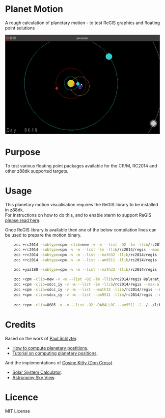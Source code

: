 # Planet Motion

A rough calculation of planetary motion - to test ReGIS graphics and floating point solutions

[![Geocentric Planetary Motion](https://github.com/feilipu/planet-motion/blob/master/doc/planets.png)](https://youtu.be/9HGfSPHtk7Y "Planetary motion - ReGIS & RC2014 APU Module")

# Purpose

To test various floating point packages available for the CP/M, RC2014 and other z88dk supported targets.

# Usage

This planetary motion visualisation requires the ReGIS library to be installed in z88dk.<br>
For instructions on how to do this, and to enable xterm to support ReGIS [please read here](https://github.com/feilipu/z88dk-libraries/tree/master/regis).

Once ReGIS library is available then one of the below compilation lines can be used to prepare the motion binary.

```sh
    zcc +rc2014 -subtype=cpm -clib=new -v -m --list -O2 -lm -llib/rc2014/regis @planet_motion.lst -o motion_new -create-app
    zcc +rc2014 -subtype=cpm -v -m --list -lm -llib/rc2014/regis --max-allocs-per-node100000 @planet_motion.lst -o motion_48 -create-app
    zcc +rc2014 -subtype=cpm -v -m --list --math32 -llib/rc2014/regis --max-allocs-per-node100000 @planet_motion.lst -o motion_32 -create-app
    zcc +rc2014 -subtype=cpm -v -m --list --am9511 -llib/rc2014/regis --max-allocs-per-node100000 @planet_motion.lst -o motion_apu -create-app
```

```sh
    zcc +yaz180 -subtype=cpm -v -m --list --math32 -llib/rc2014/regis --max-allocs-per-node100000 @planet_motion.lst -o motion_32 -create-app
```

```sh
    zcc +cpm -clib=new -v -m --list -O2 -lm -llib/rc2014/regis @planet_motion.lst -o motion_new -create-app
    zcc +cpm -clib=sdcc_iy -v -m --list -lm -llib/rc2014/regis --max-allocs-per-node100000 @planet_motion.lst -o motion_48 -create-app
    zcc +cpm -clib=sdcc_iy -v -m --list --math32 -llib/rc2014/regis --max-allocs-per-node100000 @planet_motion.lst -o motion_32 -create-app
    zcc +cpm -clib=sdcc_iy -v -m --list --am9511 -llib/rc2014/regis --max-allocs-per-node100000 @planet_motion.lst -o motion_apu -create-app

    zcc +cpm -clib=8085 -v -m --list -O2 -DAMALLOC --am9511 -l../../libsrc/_DEVELOPMENT/lib/sccz80/lib/cpm/regis_8085 @planet_motion.lst -o motion85 -create-app
```


# Credits

Based on the work of [Paul Schlyter](http://www.stjarnhimlen.se/english.php).

 - [How to compute planetary postitions](http://www.stjarnhimlen.se/comp/ppcomp.html).
 - [Tutorial on computing planetary positions](http://www.stjarnhimlen.se/comp/tutorial.html).

And the implementations of [Cosine Kitty (Don Cross)](http://cosinekitty.com/)

 - [Solar System Calculator](https://cosinekitty.com/solar_system.html).
 - [Astronomy Sky View](http://cosinekitty.com/sky_view.html).

# Licence

MIT License
